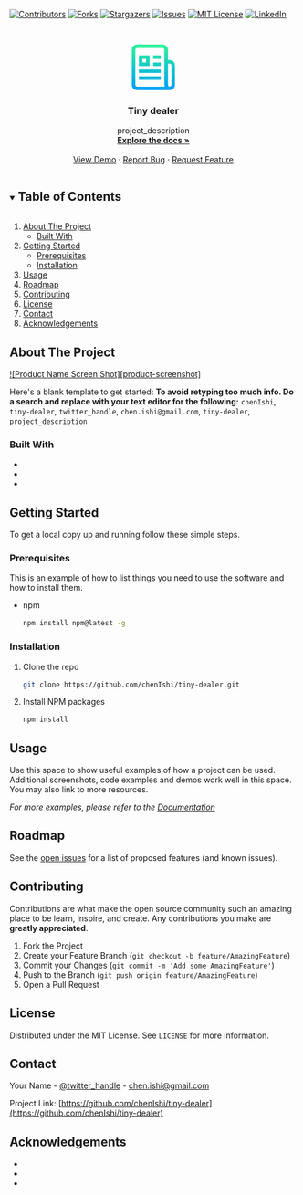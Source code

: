 <!--
*** Thanks for checking out the Best-README-Template. If you have a suggestion
*** that would make this better, please fork the repo and create a pull request
*** or simply open an issue with the tag "enhancement".
*** Thanks again! Now go create something AMAZING! :D
***
***
***
*** To avoid retyping too much info. Do a search and replace for the following:
*** chenIshi, tiny-dealer, twitter_handle, chen.ishi@gmail.com, tiny-dealer, project_description
-->



<!-- PROJECT SHIELDS -->
<!--
*** I'm using markdown "reference style" links for readability.
*** Reference links are enclosed in brackets [ ] instead of parentheses ( ).
*** See the bottom of this document for the declaration of the reference variables
*** for contributors-url, forks-url, etc. This is an optional, concise syntax you may use.
*** https://www.markdownguide.org/basic-syntax/#reference-style-links
-->
[![Contributors][contributors-shield]][contributors-url]
[![Forks][forks-shield]][forks-url]
[![Stargazers][stars-shield]][stars-url]
[![Issues][issues-shield]][issues-url]
[![MIT License][license-shield]][license-url]
[![LinkedIn][linkedin-shield]][linkedin-url]



<!-- PROJECT LOGO -->
<br />
<p align="center">
  <a href="https://github.com/chenIshi/tiny-dealer">
    <img src="images/logo.png" alt="Logo" width="80" height="80">
  </a>

  <h3 align="center">Tiny dealer</h3>

  <p align="center">
    project_description
    <br />
    <a href="https://github.com/chenIshi/tiny-dealer"><strong>Explore the docs »</strong></a>
    <br />
    <br />
    <a href="https://github.com/chenIshi/tiny-dealer">View Demo</a>
    ·
    <a href="https://github.com/chenIshi/tiny-dealer/issues">Report Bug</a>
    ·
    <a href="https://github.com/chenIshi/tiny-dealer/issues">Request Feature</a>
  </p>
</p>



<!-- TABLE OF CONTENTS -->
<details open="open">
  <summary><h2 style="display: inline-block">Table of Contents</h2></summary>
  <ol>
    <li>
      <a href="#about-the-project">About The Project</a>
      <ul>
        <li><a href="#built-with">Built With</a></li>
      </ul>
    </li>
    <li>
      <a href="#getting-started">Getting Started</a>
      <ul>
        <li><a href="#prerequisites">Prerequisites</a></li>
        <li><a href="#installation">Installation</a></li>
      </ul>
    </li>
    <li><a href="#usage">Usage</a></li>
    <li><a href="#roadmap">Roadmap</a></li>
    <li><a href="#contributing">Contributing</a></li>
    <li><a href="#license">License</a></li>
    <li><a href="#contact">Contact</a></li>
    <li><a href="#acknowledgements">Acknowledgements</a></li>
  </ol>
</details>



<!-- ABOUT THE PROJECT -->
## About The Project

[![Product Name Screen Shot][product-screenshot]](https://example.com)

Here's a blank template to get started:
**To avoid retyping too much info. Do a search and replace with your text editor for the following:**
`chenIshi`, `tiny-dealer`, `twitter_handle`, `chen.ishi@gmail.com`, `tiny-dealer`, `project_description`


### Built With

* []()
* []()
* []()



<!-- GETTING STARTED -->
## Getting Started

To get a local copy up and running follow these simple steps.

### Prerequisites

This is an example of how to list things you need to use the software and how to install them.
* npm
  ```sh
  npm install npm@latest -g
  ```

### Installation

1. Clone the repo
   ```sh
   git clone https://github.com/chenIshi/tiny-dealer.git
   ```
2. Install NPM packages
   ```sh
   npm install
   ```



<!-- USAGE EXAMPLES -->
## Usage

Use this space to show useful examples of how a project can be used. Additional screenshots, code examples and demos work well in this space. You may also link to more resources.

_For more examples, please refer to the [Documentation](https://example.com)_



<!-- ROADMAP -->
## Roadmap

See the [open issues](https://github.com/chenIshi/tiny-dealer/issues) for a list of proposed features (and known issues).



<!-- CONTRIBUTING -->
## Contributing

Contributions are what make the open source community such an amazing place to be learn, inspire, and create. Any contributions you make are **greatly appreciated**.

1. Fork the Project
2. Create your Feature Branch (`git checkout -b feature/AmazingFeature`)
3. Commit your Changes (`git commit -m 'Add some AmazingFeature'`)
4. Push to the Branch (`git push origin feature/AmazingFeature`)
5. Open a Pull Request



<!-- LICENSE -->
## License

Distributed under the MIT License. See `LICENSE` for more information.



<!-- CONTACT -->
## Contact

Your Name - [@twitter_handle](https://twitter.com/twitter_handle) - chen.ishi@gmail.com

Project Link: [https://github.com/chenIshi/tiny-dealer](https://github.com/chenIshi/tiny-dealer)



<!-- ACKNOWLEDGEMENTS -->
## Acknowledgements

* []()
* []()
* []()





<!-- MARKDOWN LINKS & IMAGES -->
<!-- https://www.markdownguide.org/basic-syntax/#reference-style-links -->
[contributors-shield]: https://img.shields.io/github/contributors/chenIshi/tiny-dealer.svg?style=for-the-badge
[contributors-url]: https://github.com/chenIshi/tiny-dealer/graphs/contributors
[forks-shield]: https://img.shields.io/github/forks/chenIshi/tiny-dealer.svg?style=for-the-badge
[forks-url]: https://github.com/chenIshi/tiny-dealer/network/members
[stars-shield]: https://img.shields.io/github/stars/chenIshi/tiny-dealer.svg?style=for-the-badge
[stars-url]: https://github.com/chenIshi/tiny-dealer/stargazers
[issues-shield]: https://img.shields.io/github/issues/chenIshi/tiny-dealer.svg?style=for-the-badge
[issues-url]: https://github.com/chenIshi/tiny-dealer/issues
[license-shield]: https://img.shields.io/github/license/chenIshi/tiny-dealer.svg?style=for-the-badge
[license-url]: https://github.com/chenIshi/tiny-dealer/blob/master/LICENSE.txt
[linkedin-shield]: https://img.shields.io/badge/-LinkedIn-black.svg?style=for-the-badge&logo=linkedin&colorB=555
[linkedin-url]: https://linkedin.com/in/chenIshi
